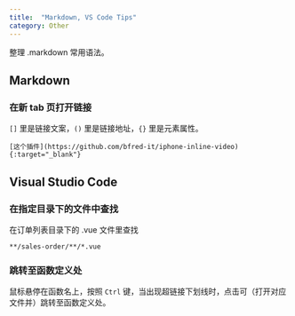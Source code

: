 ```yaml
---
title:  "Markdown, VS Code Tips"
category: Other
---
```

整理 .markdown 常用语法。


## Markdown

### 在新 tab 页打开链接

`[]` 里是链接文案，`()` 里是链接地址，`{}` 里是元素属性。

```
[这个插件](https://github.com/bfred-it/iphone-inline-video){:target="_blank"}
```

## Visual Studio Code

### 在指定目录下的文件中查找

在订单列表目录下的 .vue 文件里查找

	**/sales-order/**/*.vue

### 跳转至函数定义处

鼠标悬停在函数名上，按照 `Ctrl` 键，当出现超链接下划线时，点击可（打开对应文件并）跳转至函数定义处。